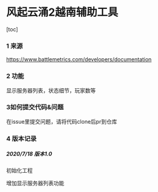 # 风起云涌2越南辅助工具

[toc]

### 1 来源

https://www.battlemetrics.com/developers/documentation

### 2 功能

显示服务器列表，状态细节，玩家数等

### 3如何提交代码&问题

在issue里提交问题，请将代码clone后pr到仓库

### 4 版本记录

##### 2020/7/18 版本1.0

初始化工程

增加显示服务器列表功能